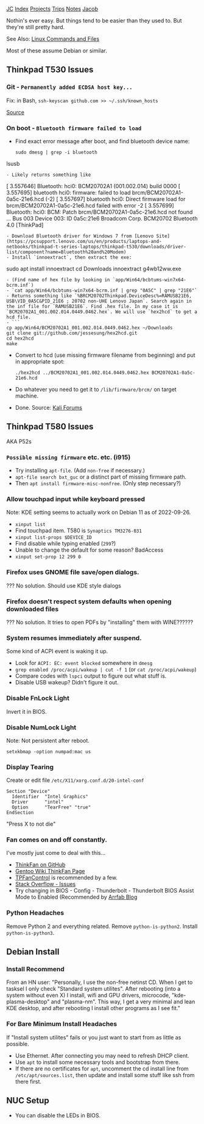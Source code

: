 [JC](/index.html) [Index](/index.html) [Projects](/projects.html) [Trips](/trips.html) [Notes](/notes.html) [Jacob](/about.html)

Nothin's ever easy. But things tend to be easier than they used to. But they're still pretty hard.

See Also: [Linux Commands and Files](/notes/tips_linux.html)

Most of these assume Debian or similar.

## Thinkpad T530 Issues

### Git - `Permanently added ECDSA host key...`

Fix: in Bash, `ssh-keyscan github.com >> ~/.ssh/known_hosts`

[Source](https://gist.github.com/vikpe/34454d69fe03a9617f2b009cc3ba200b)

### On boot - `Bluetooth firmware failed to load`

- Find exact error message after boot, and find bluetooth device name:
  
  ```
  sudo dmesg | grep -i bluetooth
lsusb
  ```
- Likely returns something like
  
  ```
  [    3.557646] Bluetooth: hci0: BCM20702A1 (001.002.014) build 0000
[    3.557695] bluetooth hci0: firmware: failed to load brcm/BCM20702A1-0a5c-21e6.hcd (-2)
[    3.557697] bluetooth hci0: Direct firmware load for brcm/BCM20702A1-0a5c-21e6.hcd failed with error -2
[    3.557699] Bluetooth: hci0: BCM: Patch brcm/BCM20702A1-0a5c-21e6.hcd not found
...
Bus 003 Device 003: ID 0a5c:21e6 Broadcom Corp. BCM20702 Bluetooth 4.0 [ThinkPad]
  ```
- Download Bluetooth driver for Windows 7 from [Lenovo Site](https://pcsupport.lenovo.com/us/en/products/laptops-and-netbooks/thinkpad-t-series-laptops/thinkpad-t530/downloads/driver-list/component?name=Bluetooth%20and%20Modem)
- Install `innoextract`, then extract the exe:
  
  ```
  sudo apt install innoextract
cd Downloads
innoextract g4wb12ww.exe
  ```
- (Find name of hex file by looking in `app/Win64/bcbtums-win7x64-bcrm.inf`)
- `cat app/Win64/bcbtums-win7x64-bcrm.inf | grep "0A5C" | grep "21E6"`
- Returns something like `%BRCM20702Thinkpad.DeviceDesc%=RAMUSB21E6, USB\VID_0A5C&PID_21E6 ; 20702 non-UHE Lenovo Japan`. Search again in the inf file for `RAMUSB21E6`. Find .hex file. In my case it is `BCM20702A1_001.002.014.0449.0462.hex`. We will use `hex2hcd` to get a hcd file.
- ```
  cp app/Win64/BCM20702A1_001.002.014.0449.0462.hex ~/Downloads
git clone git://github.com/jessesung/hex2hcd.git
cd hex2hcd
make
  ```
- Convert to hcd (use missing firmware filename from beginning) and put in appropriate spot:
  
  ```
  ./hex2hcd ../BCM20702A1_001.002.014.0449.0462.hex BCM20702A1-0a5c-21e6.hcd
  ```
- Do whatever you need to get it to `/lib/firmware/brcm/` on target machine.
- Done. Source: [Kali Forums](https://forums.kali.org/showthread.php?37121-TUTORIAL-install-Broadcom-bluetooth-on-Lenovo-ThinkPad-X1-Carbon-1-gen)

## Thinkpad T580 Issues

AKA P52s

### `Possible missing firmware` etc. etc. (i915)

- Try installing `apt-file`. (Add `non-free` if necessary.)
- `apt-file search bxt_guc` or a distinct part of missing firmware path.
- Then `apt install firmware-misc-nonfree`. (Only step necessary?)

### Allow touchpad input while keyboard pressed

Note: KDE setting seems to actually work on Debian 11 as of 2022-09-26.

- `xinput list`
- Find touchpad item. T580 is `Synaptics TM3276-031`
- `xinput list-props $DEVICE_ID`
- Find disable while typing enabled (`299`?)
- Unable to change the default for some reason? BadAccess
- `xinput set-prop 12 299 0`

### Firefox uses GNOME file save/open dialogs.

??? No solution. Should use KDE style dialogs

### Firefox doesn't respect system defaults when opening downloaded files

??? No solution. It tries to open PDFs by "installing" them with WINE??????

### System resumes immediately after suspend.

Some kind of ACPI event is waking it up.

- Look for `ACPI: EC: event blocked` somewhere in `dmesg`
- `grep enabled /proc/acpi/wakeup | cut -f 1` (or `cat /proc/acpi/wakeup`)
- Compare codes with `lspci` output to figure out what stuff is.
- Disable USB wakeup? Didn't figure it out.

### Disable FnLock Light

Invert it in BIOS.

### Disable NumLock Light

Note: Not persistent after reboot.

`setxkbmap -option numpad:mac us`

### Display Tearing

Create or edit file `/etc/X11/xorg.conf.d/20-intel-conf`

```
Section "Device"
  Identifier  "Intel Graphics"
  Driver      "intel"
  Option      "TearFree" "true"
EndSection
```

"Press X to not die"

### Fan comes on and off constantly.

I've mostly just come to deal with this...

- [ThinkFan on GitHub](https://github.com/vmatare/thinkfan)
- [Gentoo Wiki ThinkFan Page](https://wiki.gentoo.org/wiki/Fan_speed_control/thinkfan)
- [TPFanControl](https://github.com/stenri/TPFanControl) is recommended by a few.
- [Stack Overflow - Issues](https://askubuntu.com/questions/1219876/hand-control-to-thinkfan)
- Try changing in BIOS - Config - Thunderbolt - Thunderbolt BIOS Assist Mode to Enabled (Recommended by [Arrfab Blog](https://arrfab.net/posts/2019/Oct/29/fixing-heatfan-issue-on-thinkpad-t490s-running-centos-8stream/)

### Python Headaches

Remove Python 2 and everything related. Remove `python-is-python2`. Install `python-is-python3`.

## Debian Install

### Install Recommend

From an HN user: "Personally, I use the non-free netinst CD. When I get to tasksel I only check "Standard system utilites". After rebooting (into a system without even X) I install, wifi and GPU drivers, microcode, "kde-plasma-desktop" and "plasma-nm". This way, I get a very minimal and lean KDE desktop, and after rebooting I install other programs as I see fit."

### For Bare Minimum Install Headaches

If "Install system utilites" fails or you just want to start from as little as possible.

- Use Ethernet. After connecting you may need to refresh DHCP client.
- Use `apt` to install some necessary tools and bootstrap from there.
- If there are no certificates for `apt`, uncomment the cd install line from `/etc/apt/sources.list`, then update and install some stuff like ssh from there first.

## NUC Setup

- You can disable the LEDs in BIOS.
